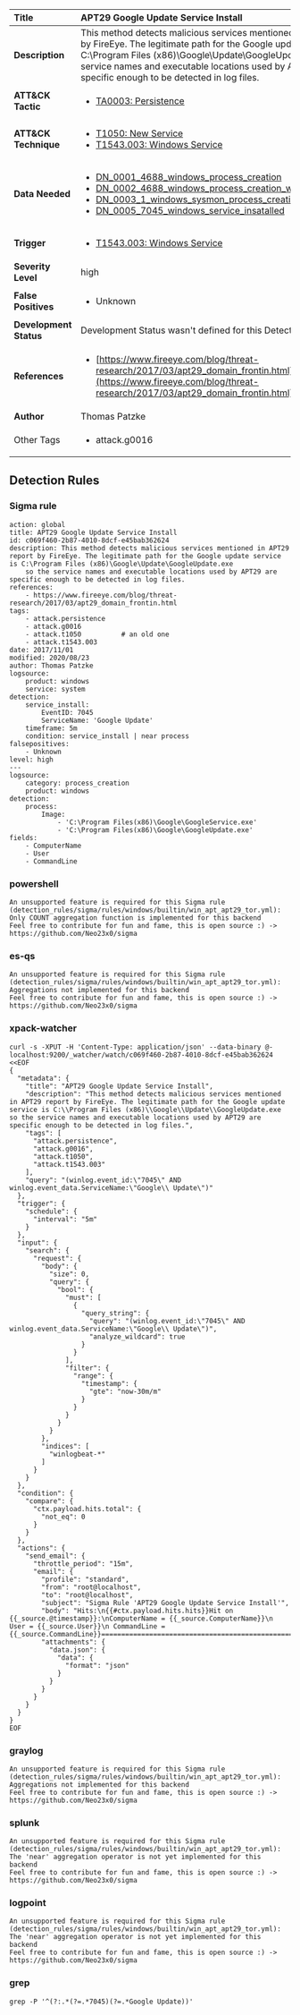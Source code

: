| Title                    | APT29 Google Update Service Install       |
|:-------------------------|:------------------|
| **Description**          | This method detects malicious services mentioned in APT29 report by FireEye. The legitimate path for the Google update service is C:\Program Files (x86)\Google\Update\GoogleUpdate.exe so the service names and executable locations used by APT29 are specific enough to be detected in log files. |
| **ATT&amp;CK Tactic**    |  <ul><li>[TA0003: Persistence](https://attack.mitre.org/tactics/TA0003)</li></ul>  |
| **ATT&amp;CK Technique** | <ul><li>[T1050: New Service](https://attack.mitre.org/techniques/T1050)</li><li>[T1543.003: Windows Service](https://attack.mitre.org/techniques/T1543/003)</li></ul>  |
| **Data Needed**          | <ul><li>[DN_0001_4688_windows_process_creation](../Data_Needed/DN_0001_4688_windows_process_creation.md)</li><li>[DN_0002_4688_windows_process_creation_with_commandline](../Data_Needed/DN_0002_4688_windows_process_creation_with_commandline.md)</li><li>[DN_0003_1_windows_sysmon_process_creation](../Data_Needed/DN_0003_1_windows_sysmon_process_creation.md)</li><li>[DN_0005_7045_windows_service_insatalled](../Data_Needed/DN_0005_7045_windows_service_insatalled.md)</li></ul>  |
| **Trigger**              | <ul><li>[T1543.003: Windows Service](../Triggers/T1543.003.md)</li></ul>  |
| **Severity Level**       | high |
| **False Positives**      | <ul><li>Unknown</li></ul>  |
| **Development Status**   |  Development Status wasn't defined for this Detection Rule yet  |
| **References**           | <ul><li>[https://www.fireeye.com/blog/threat-research/2017/03/apt29_domain_frontin.html](https://www.fireeye.com/blog/threat-research/2017/03/apt29_domain_frontin.html)</li></ul>  |
| **Author**               | Thomas Patzke |
| Other Tags           | <ul><li>attack.g0016</li></ul> | 

## Detection Rules

### Sigma rule

```
action: global
title: APT29 Google Update Service Install
id: c069f460-2b87-4010-8dcf-e45bab362624
description: This method detects malicious services mentioned in APT29 report by FireEye. The legitimate path for the Google update service is C:\Program Files (x86)\Google\Update\GoogleUpdate.exe
    so the service names and executable locations used by APT29 are specific enough to be detected in log files.
references:
    - https://www.fireeye.com/blog/threat-research/2017/03/apt29_domain_frontin.html
tags:
    - attack.persistence
    - attack.g0016
    - attack.t1050          # an old one
    - attack.t1543.003
date: 2017/11/01
modified: 2020/08/23
author: Thomas Patzke 
logsource:
    product: windows
    service: system
detection:
    service_install:
        EventID: 7045
        ServiceName: 'Google Update'
    timeframe: 5m
    condition: service_install | near process
falsepositives:
    - Unknown
level: high
---
logsource:
    category: process_creation
    product: windows
detection:
    process:
        Image:
            - 'C:\Program Files(x86)\Google\GoogleService.exe'
            - 'C:\Program Files(x86)\Google\GoogleUpdate.exe'
fields:
    - ComputerName
    - User
    - CommandLine

```





### powershell
    
```
An unsupported feature is required for this Sigma rule (detection_rules/sigma/rules/windows/builtin/win_apt_apt29_tor.yml): Only COUNT aggregation function is implemented for this backend
Feel free to contribute for fun and fame, this is open source :) -> https://github.com/Neo23x0/sigma
```


### es-qs
    
```
An unsupported feature is required for this Sigma rule (detection_rules/sigma/rules/windows/builtin/win_apt_apt29_tor.yml): Aggregations not implemented for this backend
Feel free to contribute for fun and fame, this is open source :) -> https://github.com/Neo23x0/sigma
```


### xpack-watcher
    
```
curl -s -XPUT -H 'Content-Type: application/json' --data-binary @- localhost:9200/_watcher/watch/c069f460-2b87-4010-8dcf-e45bab362624 <<EOF
{
  "metadata": {
    "title": "APT29 Google Update Service Install",
    "description": "This method detects malicious services mentioned in APT29 report by FireEye. The legitimate path for the Google update service is C:\\Program Files (x86)\\Google\\Update\\GoogleUpdate.exe so the service names and executable locations used by APT29 are specific enough to be detected in log files.",
    "tags": [
      "attack.persistence",
      "attack.g0016",
      "attack.t1050",
      "attack.t1543.003"
    ],
    "query": "(winlog.event_id:\"7045\" AND winlog.event_data.ServiceName:\"Google\\ Update\")"
  },
  "trigger": {
    "schedule": {
      "interval": "5m"
    }
  },
  "input": {
    "search": {
      "request": {
        "body": {
          "size": 0,
          "query": {
            "bool": {
              "must": [
                {
                  "query_string": {
                    "query": "(winlog.event_id:\"7045\" AND winlog.event_data.ServiceName:\"Google\\ Update\")",
                    "analyze_wildcard": true
                  }
                }
              ],
              "filter": {
                "range": {
                  "timestamp": {
                    "gte": "now-30m/m"
                  }
                }
              }
            }
          }
        },
        "indices": [
          "winlogbeat-*"
        ]
      }
    }
  },
  "condition": {
    "compare": {
      "ctx.payload.hits.total": {
        "not_eq": 0
      }
    }
  },
  "actions": {
    "send_email": {
      "throttle_period": "15m",
      "email": {
        "profile": "standard",
        "from": "root@localhost",
        "to": "root@localhost",
        "subject": "Sigma Rule 'APT29 Google Update Service Install'",
        "body": "Hits:\n{{#ctx.payload.hits.hits}}Hit on {{_source.@timestamp}}:\nComputerName = {{_source.ComputerName}}\n        User = {{_source.User}}\n CommandLine = {{_source.CommandLine}}================================================================================\n{{/ctx.payload.hits.hits}}",
        "attachments": {
          "data.json": {
            "data": {
              "format": "json"
            }
          }
        }
      }
    }
  }
}
EOF

```


### graylog
    
```
An unsupported feature is required for this Sigma rule (detection_rules/sigma/rules/windows/builtin/win_apt_apt29_tor.yml): Aggregations not implemented for this backend
Feel free to contribute for fun and fame, this is open source :) -> https://github.com/Neo23x0/sigma
```


### splunk
    
```
An unsupported feature is required for this Sigma rule (detection_rules/sigma/rules/windows/builtin/win_apt_apt29_tor.yml): The 'near' aggregation operator is not yet implemented for this backend
Feel free to contribute for fun and fame, this is open source :) -> https://github.com/Neo23x0/sigma
```


### logpoint
    
```
An unsupported feature is required for this Sigma rule (detection_rules/sigma/rules/windows/builtin/win_apt_apt29_tor.yml): The 'near' aggregation operator is not yet implemented for this backend
Feel free to contribute for fun and fame, this is open source :) -> https://github.com/Neo23x0/sigma
```


### grep
    
```
grep -P '^(?:.*(?=.*7045)(?=.*Google Update))'
```



